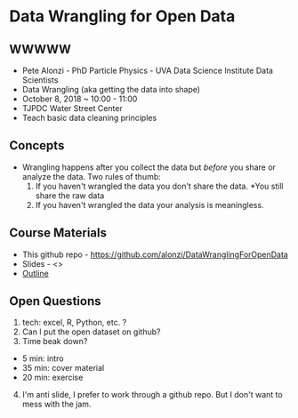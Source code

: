 # Data Wrangling for Open Data

## WWWWW
* Pete Alonzi - PhD Particle Physics - UVA Data Science Institute Data Scientists
* Data Wrangling (aka getting the data into shape)
* October 8, 2018 ~ 10:00 - 11:00
* TJPDC Water Street Center
* Teach basic data cleaning principles

## Concepts
* Wrangling happens after you collect the data but *before* you share or analyze the data. Two rules of thumb:
  1. If you haven't wrangled the data you don't share the data. *You still share the raw data
  2. If you haven't wrangled the data your analysis is meaningless.

## Course Materials
* This github repo - https://github.com/alonzi/DataWranglingForOpenData
* Slides - <<link>>
* [Outline](https://github.com/alonzi/DataWranglingForOpenData/blob/master/ExploratoryDataAnalysis.md)

## Open Questions
1. tech: excel, R, Python, etc. ?
2. Can I put the open dataset on github?
3. Time beak down?
  * 5 min: intro
  * 35 min: cover material
  * 20 min: exercise
4. I'm anti slide, I prefer to work through a github repo. But I don't want to mess with the jam.
